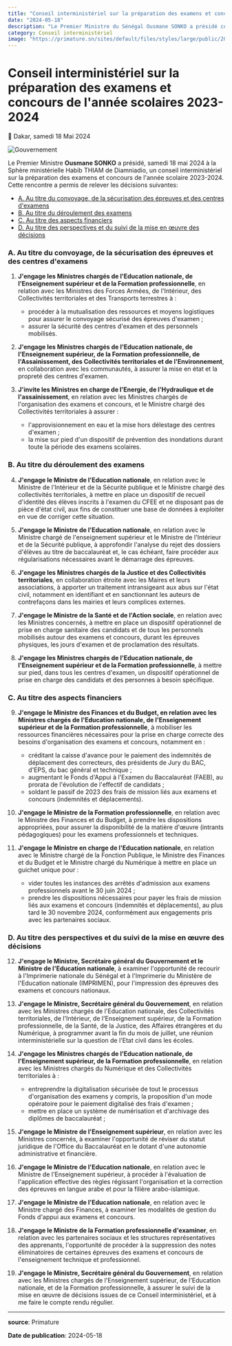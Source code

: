 ```yaml
---
title: "Conseil interministériel sur la préparation des examens et concours de l'année scolaires 2023-2024"
date: "2024-05-18"
description: "Le Premier Ministre du Sénégal Ousmane SONKO a présidé ce samedi 18 mai 2024 un conseil interministériel sur la préparation des examens et concours de l'année scolaire 2023-2024"
category: Conseil interministériel
image: "https://primature.sn/sites/default/files/styles/large/public/2024-05/CI_exa_MEN.jpg"
---
```


# Conseil interministériel sur la préparation des examens et concours de l'année scolaires 2023-2024

📅 Dakar, samedi 18 Mai 2024

<img src="https://primature.sn/sites/default/files/styles/large/public/2024-05/CI_exa_MEN.jpg" alt="Gouvernement" loading="lazy">

Le Premier Ministre **Ousmane SONKO** a présidé, samedi 18 mai 2024 à la Sphère ministérielle Habib THIAM de Diamniadio, un conseil interministériel sur la préparation des examens et concours de l'année scolaire 2023-2024. Cette rencontre a permis de relever les décisions suivantes:

- [A. Au titre du convoyage, de la sécurisation des épreuves et des centres d'examens](#a-au-titre-du-convoyage-de-la-sécurisation-des-épreuves-et-des-centres-dexamens)
- [B. Au titre du déroulement des examens](#b-au-titre-du-déroulement-des-examens)
- [C. Au titre des aspects financiers](#c-au-titre-des-aspects-financiers)
- [D. Au titre des perspectives et du suivi de la mise en œuvre des décisions](#d-au-titre-des-perspectives-et-du-suivi-de-la-mise-en-œuvre-des-décisions)

### A. Au titre du convoyage, de la sécurisation des épreuves et des centres d'examens

1. **J'engage les Ministres chargés de l'Education nationale, de l'Enseignement supérieur et de la Formation professionnelle**, en relation avec les Ministres des Forces Armées, de l'Intérieur, des Collectivités territoriales et des Transports terrestres à :

   - procéder à la mutualisation des ressources et moyens logistiques pour assurer le convoyage sécurisé des épreuves d'examen ;
   - assurer la sécurité des centres d'examen et des personnels mobilisés.

2. **J'engage les Ministres chargés de l'Education nationale, de l'Enseignement supérieur, de la Formation professionnelle, de l'Assainissement, des Collectivités territoriales et de l'Environnement**, en collaboration avec les communautés, à assurer la mise en état et la propreté des centres d'examen.

3. **J'invite les Ministres en charge de l'Energie, de l'Hydraulique et de l'assainissement**, en relation avec les Ministres chargés de l'organisation des examens et concours, et le Ministre chargé des Collectivités territoriales à assurer :
   - l'approvisionnement en eau et la mise hors délestage des centres d'examen ;
   - la mise sur pied d'un dispositif de prévention des inondations durant toute la période des examens scolaires.

### B. Au titre du déroulement des examens

4. **J'engage le Ministre de l'Education nationale**, en relation avec le Ministre de l'Intérieur et de la Sécurité publique et le Ministre chargé des collectivités territoriales, à mettre en place un dispositif de recueil d'identité des élèves inscrits à l'examen du CFEE et ne disposant pas de pièce d'état civil, aux fins de constituer une base de données à exploiter en vue de corriger cette situation.

5. **J'engage le Ministre de l'Education nationale**, en relation avec le Ministre chargé de l'enseignement supérieur et le Ministre de l'Intérieur et de la Sécurité publique, à approfondir l'analyse du rejet des dossiers d'élèves au titre de baccalauréat et, le cas échéant, faire procéder aux régularisations nécessaires avant le démarrage des épreuves.

6. **J'engage les Ministres chargés de la Justice et des Collectivités territoriales**, en collaboration étroite avec les Maires et leurs associations, à apporter un traitement intransigeant aux abus sur l'état civil, notamment en identifiant et en sanctionnant les auteurs de contrefaçons dans les mairies et leurs complices externes.

7. **J'engage le Ministre de la Santé et de l'Action sociale**, en relation avec les Ministres concernés, à mettre en place un dispositif opérationnel de prise en charge sanitaire des candidats et de tous les personnels mobilisés autour des examens et concours, durant les épreuves physiques, les jours d'examen et de proclamation des résultats.

8. **J'engage les Ministres chargés de l'Education nationale, de l'Enseignement supérieur et de la Formation professionnelle**, à mettre sur pied, dans tous les centres d'examen, un dispositif opérationnel de prise en charge des candidats et des personnes à besoin spécifique.

### C. Au titre des aspects financiers

9. **J'engage le Ministre des Finances et du Budget, en relation avec les Ministres chargés de l'Education nationale, de l'Enseignement supérieur et de la Formation professionnelle**, à mobiliser les ressources financières nécessaires pour la prise en charge correcte des besoins d'organisation des examens et concours, notamment en :

   - créditant la caisse d'avance pour le paiement des indemnités de déplacement des correcteurs, des présidents de Jury du BAC, d'EPS, du bac général et technique ;
   - augmentant le Fonds d'Appui à l'Examen du Baccalauréat (FAEB), au prorata de l'évolution de l'effectif de candidats ;
   - soldant le passif de 2023 des frais de mission liés aux examens et concours (indemnités et déplacements).

10. **J'engage le Ministre de la Formation professionnelle**, en relation avec le Ministre des Finances et du Budget, à prendre les dispositions appropriées, pour assurer la disponibilité de la matière d'œuvre (intrants pédagogiques) pour les examens professionnels et techniques.

11. **J'engage le Ministre en charge de l'Education nationale**, en relation avec le Ministre chargé de la Fonction Publique, le Ministre des Finances et du Budget et le Ministre chargé du Numérique à mettre en place un guichet unique pour :
    - vider toutes les instances des arrêtés d'admission aux examens professionnels avant le 30 juin 2024 ;
    - prendre les dispositions nécessaires pour payer les frais de mission liés aux examens et concours (indemnités et déplacements), au plus tard le 30 novembre 2024, conformément aux engagements pris avec les partenaires sociaux.

### D. Au titre des perspectives et du suivi de la mise en œuvre des décisions

12. **J'engage le Ministre, Secrétaire général du Gouvernement et le Ministre de l'Education nationale**, à examiner l'opportunité de recourir à l'Imprimerie nationale du Sénégal et à l'Imprimerie du Ministère de l'Education nationale (IMPRIMEN), pour l'impression des épreuves des examens et concours nationaux.

13. **J'engage le Ministre, Secrétaire général du Gouvernement**, en relation avec les Ministres chargés de l'Education nationale, des Collectivités territoriales, de l'Intérieur, de l'Enseignement supérieur, de la Formation professionnelle, de la Santé, de la Justice, des Affaires étrangères et du Numérique, à programmer avant la fin du mois de juillet, une réunion interministérielle sur la question de l'Etat civil dans les écoles.

14. **J'engage les Ministres chargés de l'Education nationale, de l'Enseignement supérieur, de la Formation professionnelle**, en relation avec les Ministres chargés du Numérique et des Collectivités territoriales à :

    - entreprendre la digitalisation sécurisée de tout le processus d'organisation des examens y compris, la proposition d'un mode opératoire pour le paiement digitalisé des frais d'examen ;
    - mettre en place un système de numérisation et d'archivage des diplômes de baccalauréat ;

15. **J'engage le Ministre de l'Enseignement supérieur**, en relation avec les Ministres concernés, à examiner l'opportunité de réviser du statut juridique de l'Office du Baccalauréat en le dotant d'une autonomie administrative et financière.

16. **J'engage le Ministre de l'Education nationale**, en relation avec le Ministre de l'Enseignement supérieur, à procéder à l'évaluation de l'application effective des règles régissant l'organisation et la correction des épreuves en langue arabe et pour la filière arabo-islamique.

17. **J'engage le Ministre de l'Education nationale**, en relation avec le Ministre chargé des Finances, à examiner les modalités de gestion du Fonds d'appui aux examens et concours.

18. **J'engage le Ministre de la Formation professionnelle d'examiner**, en relation avec les partenaires sociaux et les structures représentatives des apprenants, l'opportunité de procéder à la suppression des notes éliminatoires de certaines épreuves des examens et concours de l'enseignement technique et professionnel.

19. **J'engage le Ministre, Secrétaire général du Gouvernement**, en relation avec les Ministres chargés de l'Enseignement supérieur, de l'Education nationale, et de la Formation professionnelle, à assurer le suivi de la mise en œuvre de décisions issues de ce Conseil interministériel, et à me faire le compte rendu régulier.

---

**source**: Primature

**Date de publication**: 2024-05-18
